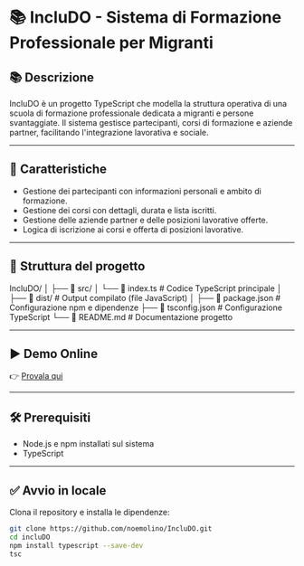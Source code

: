 # 📚 IncluDO - Sistema di Formazione Professionale per Migranti

## 📚 Descrizione
IncluDO è un progetto TypeScript che modella la struttura operativa di una scuola di formazione professionale dedicata a migranti e persone svantaggiate. Il sistema gestisce partecipanti, corsi di formazione e aziende partner, facilitando l'integrazione lavorativa e sociale.

---

## 🚀 Caratteristiche
- Gestione dei partecipanti con informazioni personali e ambito di formazione.
- Gestione dei corsi con dettagli, durata e lista iscritti.
- Gestione delle aziende partner e delle posizioni lavorative offerte.
- Logica di iscrizione ai corsi e offerta di posizioni lavorative.

---

## 📁 Struttura del progetto
IncluDO/
│
├── 📁 src/
│ └── 📄 index.ts # Codice TypeScript principale
│
├── 📁 dist/ # Output compilato (file JavaScript)
│
├── 📄 package.json # Configurazione npm e dipendenze
├── 📄 tsconfig.json # Configurazione TypeScript
└── 📄 README.md # Documentazione progetto

---

## ▶️ Demo Online

👉 [Provala qui](https://owly-noemimolino.netlify.app/)

---

## 🛠️ Prerequisiti

- Node.js e npm installati sul sistema
- TypeScript

---

## ✅ Avvio in locale

Clona il repository e installa le dipendenze:

```bash
git clone https://github.com/noemolino/IncluDO.git
cd incluDO
npm install typescript --save-dev
tsc